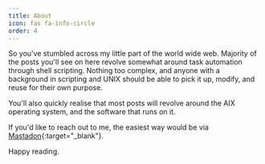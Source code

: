 ```yaml
---
title: About
icon: fas fa-info-circle
order: 4
---
```


So you've stumbled across my little part of the world wide web. Majority of the posts you'll see on here revolve somewhat around task automation through shell scripting. Nothing too complex, and anyone with a background in scripting and UNIX should be able to pick it up, modify, and reuse for their own purpose.

You'll also quickly realise that most posts will revolve around the AIX operating system, and the software that runs on it.

If you'd like to reach out to me, the easiest way would be via [Mastadon](https://infosec.exchange/@kristijan){:target="_blank"}.

Happy reading.
